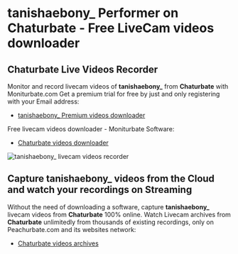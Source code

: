 # tanishaebony_ Performer on Chaturbate - Free LiveCam videos downloader

## Chaturbate Live Videos Recorder

Monitor and record livecam videos of **tanishaebony_** from **Chaturbate** with Moniturbate.com
Get a premium trial for free by just and only registering with your Email address:
* [tanishaebony_ Premium videos downloader](https://moniturbate.com/request-demo-licence-key.html)

Free livecam videos downloader - Moniturbate Software:
* [Chaturbate videos downloader](https://moniturbate.com/moniturbate-download-software.html)

![tanishaebony_ livecam videos recorder](https://peachurnet.com/templates/moniturbate-software.png)


## Capture tanishaebony_ videos from the Cloud and watch your recordings on Streaming

Without the need of downloading a software, capture **tanishaebony_** livecam videos from **Chaturbate** 100% online.
Watch Livecam archives from **Chaturbate** unlimitedly from thousands of existing recordings, only on Peachurbate.com and its websites network:
* [Chaturbate videos archives](https://peachurnet.com/)